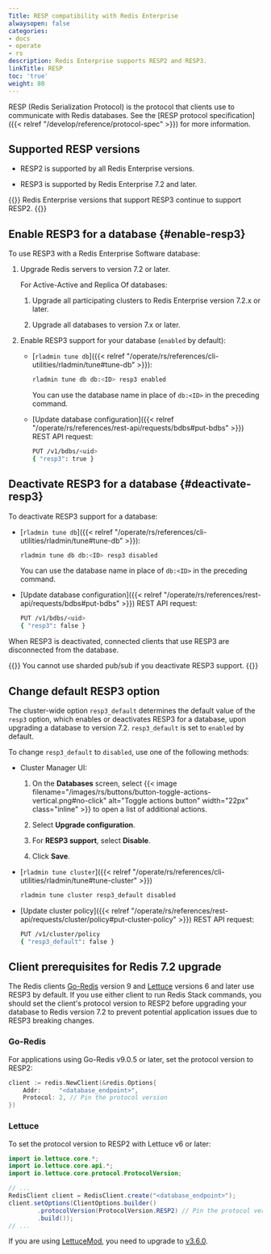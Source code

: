 ```yaml
---
Title: RESP compatibility with Redis Enterprise
alwaysopen: false
categories:
- docs
- operate
- rs
description: Redis Enterprise supports RESP2 and RESP3.
linkTitle: RESP
toc: 'true'
weight: 80
---
```


RESP (Redis Serialization Protocol) is the protocol that clients use to communicate with Redis databases. See the [RESP protocol specification]({{< relref "/develop/reference/protocol-spec" >}}) for more information.

## Supported RESP versions

- RESP2 is supported by all Redis Enterprise versions.

- RESP3 is supported by Redis Enterprise 7.2 and later.

{{<note>}}
Redis Enterprise versions that support RESP3 continue to support RESP2.
{{</note>}}


## Enable RESP3 for a database {#enable-resp3}

To use RESP3 with a Redis Enterprise Software database:

1. Upgrade Redis servers to version 7.2 or later.

    For Active-Active and Replica Of databases:
 
    1. Upgrade all participating clusters to Redis Enterprise version 7.2.x or later.
 
    1. Upgrade all databases to version 7.x or later.

1. Enable RESP3 support for your database (`enabled` by default):

    - [`rladmin tune db`]({{< relref "/operate/rs/references/cli-utilities/rladmin/tune#tune-db" >}}):

        ```sh
        rladmin tune db db:<ID> resp3 enabled
        ```

        You can use the database name in place of `db:<ID>` in the preceding command.

    - [Update database configuration]({{< relref "/operate/rs/references/rest-api/requests/bdbs#put-bdbs" >}}) REST API request:

        ```sh
        PUT /v1/bdbs/<uid> 
        { "resp3": true }
        ```

 ## Deactivate RESP3 for a database {#deactivate-resp3}

 To deactivate RESP3 support for a database:

- [`rladmin tune db`]({{< relref "/operate/rs/references/cli-utilities/rladmin/tune#tune-db" >}}):

     ```sh
    rladmin tune db db:<ID> resp3 disabled
    ```

    You can use the database name in place of `db:<ID>` in the preceding command.

- [Update database configuration]({{< relref "/operate/rs/references/rest-api/requests/bdbs#put-bdbs" >}}) REST API request:

    ```sh
    PUT /v1/bdbs/<uid> 
    { "resp3": false }
    ```

 When RESP3 is deactivated, connected clients that use RESP3 are disconnected from the database.

{{<note>}}
You cannot use sharded pub/sub if you deactivate RESP3 support.
{{</note>}}

## Change default RESP3 option

The cluster-wide option `resp3_default` determines the default value of the `resp3` option, which enables or deactivates RESP3 for a database, upon upgrading a database to version 7.2. `resp3_default` is set to `enabled` by default.

To change `resp3_default` to `disabled`, use one of the following methods:

- Cluster Manager UI:

    1. On the **Databases** screen, select {{< image filename="/images/rs/buttons/button-toggle-actions-vertical.png#no-click" alt="Toggle actions button" width="22px" class="inline" >}} to open a list of additional actions.

    1. Select **Upgrade configuration**.

    1. For **RESP3 support**, select **Disable**.

    1. Click **Save**.

- [`rladmin tune cluster`]({{< relref "/operate/rs/references/cli-utilities/rladmin/tune#tune-cluster" >}})

    ```sh
    rladmin tune cluster resp3_default disabled
    ```

- [Update cluster policy]({{< relref "/operate/rs/references/rest-api/requests/cluster/policy#put-cluster-policy" >}}) REST API request:

    ```sh
    PUT /v1/cluster/policy 
    { "resp3_default": false }
    ```

## Client prerequisites for Redis 7.2 upgrade

The Redis clients [Go-Redis](https://redis.uptrace.dev/) version 9 and [Lettuce](https://redis.github.io/lettuce/) versions 6 and later use RESP3 by default. If you use either client to run Redis Stack commands, you should set the client's protocol version to RESP2 before upgrading your database to Redis version 7.2 to prevent potential application issues due to RESP3 breaking changes.

### Go-Redis

For applications using Go-Redis v9.0.5 or later, set the protocol version to RESP2:

```go
client := redis.NewClient(&redis.Options{
    Addr:     "<database_endpoint>",
    Protocol: 2, // Pin the protocol version
})
```

### Lettuce

To set the protocol version to RESP2 with Lettuce v6 or later:

```java
import io.lettuce.core.*;
import io.lettuce.core.api.*;
import io.lettuce.core.protocol.ProtocolVersion;

// ...
RedisClient client = RedisClient.create("<database_endpoint>");
client.setOptions(ClientOptions.builder()
        .protocolVersion(ProtocolVersion.RESP2) // Pin the protocol version 	
        .build());
// ...
```

If you are using [LettuceMod](https://github.com/redis-developer/lettucemod/), you need to upgrade to [v3.6.0](https://github.com/redis-developer/lettucemod/releases/tag/v3.6.0).
